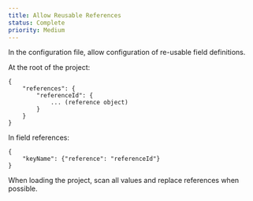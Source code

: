 ```yaml
---
title: Allow Reusable References
status: Complete
priority: Medium
---
```

In the configuration file, allow configuration of re-usable field definitions.


At the root of the project: 

```
{
    "references": {
        "referenceId": {
            ... (reference object)
        }
    }
}
```

In field references:
```
{
    "keyName": {"reference": "referenceId"}
}
```

When loading the project, scan all values and replace references when possible.